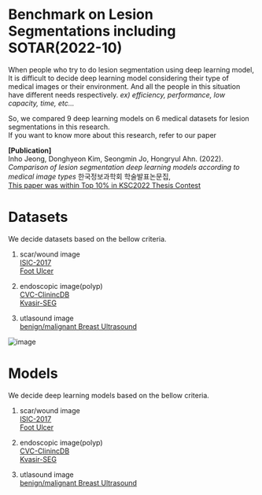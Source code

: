 # Benchmark on Lesion Segmentations including SOTAR(2022-10)   

When people who try to do lesion segmentation using deep learning model, It is difficult to decide deep learning model considering their type of medical images or their environment. And all the people in this situation have different needs respectively. *ex) efficiency, performance, low capacity, time, etc...*   

So, we compared 9 deep learning models on 6 medical datasets for lesion segmentations in this research.   
If you want to know more about this research, refer to our paper 

**[Publication]**  
Inho Jeong, Donghyeon Kim, Seongmin Jo, Hongryul Ahn. (2022).   
*Comparison of lesion segmentation deep learning models according to medical image types* 한국정보과학회 학술발표논문집,   
[This paper was within Top 10% in KSC2022 Thesis Contest](https://drive.google.com/file/d/1sGT-guA02QHs0Gaj1erwfZqFZ1QdMx0h/view)
# Datasets   
We decide datasets based on the bellow criteria.   

1. scar/wound image   
[ISIC-2017](https://challenge.isic-archive.com/data/#2017)   
[Foot Ulcer](https://paperswithcode.com/dataset/dfuc2021)   
2. endoscopic image(polyp)   
[CVC-ClinincDB](https://paperswithcode.com/dataset/cvc-clinicdb)   
[Kvasir-SEG](https://paperswithcode.com/dataset/kvasir-seg)   

3. utlasound image   
[benign/malignant Breast Ultrasound]()

![image](https://github.com/SeongminCC/Benchmark-Lesion-segmentation/assets/110529690/bc10e997-a24a-4933-bd17-deeed4de0a1e)

# Models   
We decide deep learning models based on the bellow criteria.   

1. scar/wound image   
[ISIC-2017](https://challenge.isic-archive.com/data/#2017)   
[Foot Ulcer]()   
2. endoscopic image(polyp)   
[CVC-ClinincDB]()   
[Kvasir-SEG]()   

3. utlasound image   
[benign/malignant Breast Ultrasound]()
